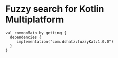 # Fuzzy search for Kotlin Multiplatform

```
val commonMain by getting {
  dependencies {
     implementation("com.dshatz:fuzzyKat:1.0.0")
  }
}
```
